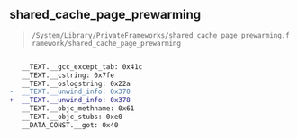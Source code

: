## shared_cache_page_prewarming

> `/System/Library/PrivateFrameworks/shared_cache_page_prewarming.framework/shared_cache_page_prewarming`

```diff

   __TEXT.__gcc_except_tab: 0x41c
   __TEXT.__cstring: 0x7fe
   __TEXT.__oslogstring: 0x22a
-  __TEXT.__unwind_info: 0x370
+  __TEXT.__unwind_info: 0x378
   __TEXT.__objc_methname: 0x61
   __TEXT.__objc_stubs: 0xe0
   __DATA_CONST.__got: 0x40

```
